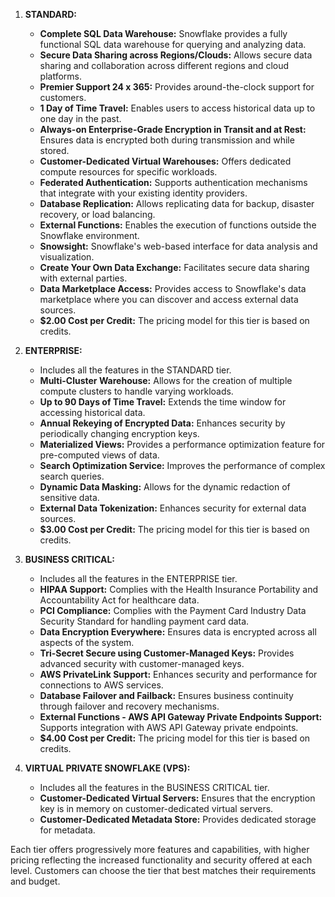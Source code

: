 
1. **STANDARD:**
   - **Complete SQL Data Warehouse:** Snowflake provides a fully functional SQL data warehouse for querying and analyzing data.
   - **Secure Data Sharing across Regions/Clouds:** Allows secure data sharing and collaboration across different regions and cloud platforms.
   - **Premier Support 24 x 365:** Provides around-the-clock support for customers.
   - **1 Day of Time Travel:** Enables users to access historical data up to one day in the past.
   - **Always-on Enterprise-Grade Encryption in Transit and at Rest:** Ensures data is encrypted both during transmission and while stored.
   - **Customer-Dedicated Virtual Warehouses:** Offers dedicated compute resources for specific workloads.
   - **Federated Authentication:** Supports authentication mechanisms that integrate with your existing identity providers.
   - **Database Replication:** Allows replicating data for backup, disaster recovery, or load balancing.
   - **External Functions:** Enables the execution of functions outside the Snowflake environment.
   - **Snowsight:** Snowflake's web-based interface for data analysis and visualization.
   - **Create Your Own Data Exchange:** Facilitates secure data sharing with external parties.
   - **Data Marketplace Access:** Provides access to Snowflake's data marketplace where you can discover and access external data sources.
   - **$2.00 Cost per Credit:** The pricing model for this tier is based on credits.

2. **ENTERPRISE:**
   - Includes all the features in the STANDARD tier.
   - **Multi-Cluster Warehouse:** Allows for the creation of multiple compute clusters to handle varying workloads.
   - **Up to 90 Days of Time Travel:** Extends the time window for accessing historical data.
   - **Annual Rekeying of Encrypted Data:** Enhances security by periodically changing encryption keys.
   - **Materialized Views:** Provides a performance optimization feature for pre-computed views of data.
   - **Search Optimization Service:** Improves the performance of complex search queries.
   - **Dynamic Data Masking:** Allows for the dynamic redaction of sensitive data.
   - **External Data Tokenization:** Enhances security for external data sources.
   - **$3.00 Cost per Credit:** The pricing model for this tier is based on credits.

3. **BUSINESS CRITICAL:**
   - Includes all the features in the ENTERPRISE tier.
   - **HIPAA Support:** Complies with the Health Insurance Portability and Accountability Act for healthcare data.
   - **PCI Compliance:** Complies with the Payment Card Industry Data Security Standard for handling payment card data.
   - **Data Encryption Everywhere:** Ensures data is encrypted across all aspects of the system.
   - **Tri-Secret Secure using Customer-Managed Keys:** Provides advanced security with customer-managed keys.
   - **AWS PrivateLink Support:** Enhances security and performance for connections to AWS services.
   - **Database Failover and Failback:** Ensures business continuity through failover and recovery mechanisms.
   - **External Functions - AWS API Gateway Private Endpoints Support:** Supports integration with AWS API Gateway private endpoints.
   - **$4.00 Cost per Credit:** The pricing model for this tier is based on credits.

4. **VIRTUAL PRIVATE SNOWFLAKE (VPS):**
   - Includes all the features in the BUSINESS CRITICAL tier.
   - **Customer-Dedicated Virtual Servers:** Ensures that the encryption key is in memory on customer-dedicated virtual servers.
   - **Customer-Dedicated Metadata Store:** Provides dedicated storage for metadata.
   
Each tier offers progressively more features and capabilities, with higher pricing reflecting the increased functionality and security offered at each level. Customers can choose the tier that best matches their requirements and budget.